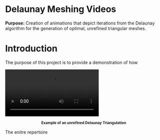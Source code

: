 # Delaunay Meshing Videos
<strong>Purpose:</strong> Creation of animations that depict iterations from the Delaunay algorithm for the generation of optimal, unrefined triangular meshes.

# Introduction

The purpose of this project is to provide a demonstration of how 

<video src="https://raw.githubusercontent.com/JerryGreenough/Delaunay-Meshing-Videos/master/images/m9.mp4" 
       data-canonical-src="https://raw.githubusercontent.com/JerryGreenough/Delaunay-Meshing-Videos/master/images/m9.mp4"
       controls="controls" style="max-width: 730px;">
</video>

<p align="center">
    <strong><small>Example of an unrefined Delaunay Triangulation</small></strong>
</p>

The enitre repertoire 



